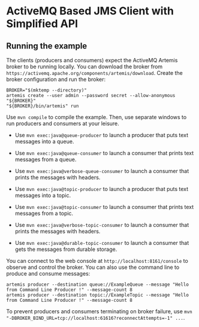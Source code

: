 # ActiveMQ Based JMS Client with Simplified API

## Running the example

The clients (producers and consumers) expect the ActiveMQ Artemis broker to be running locally.
You can download the broker from `https://activemq.apache.org/components/artemis/download`.
Create the broker configuration and run the broker:

```shell
BROKER="$(mktemp --directory)"
artemis create --user admin --password secret --allow-anonymous "${BROKER}"
"${BROKER}/bin/artemis" run
```

Use `mvn compile` to compile the example.
Then, use separate windows to run producers and consumers at your leisure.

- Use `mvn exec:java@queue-producer` to launch a producer that puts text messages into a queue.
- Use `mvn exec:java@queue-consumer` to launch a consumer that prints text messages from a queue.
- Use `mvn exec:java@verbose-queue-consumer` to launch a consumer that prints the messages with headers.

- Use `mvn exec:java@topic-producer` to launch a producer that puts text messages into a topic.
- Use `mvn exec:java@topic-consumer` to launch a consumer that prints text messages from a topic.
- Use `mvn exec:java@verbose-topic-consumer` to launch a consumer that prints the messages with headers.
- Use `mvn exec:java@durable-topic-consumer` to launch a consumer that gets the messages from durable storage.

You can connect to the web console at `http://localhost:8161/console` to observe and control the broker.
You can also use the command line to produce and consume messages:

```shell
artemis producer --destination queue://ExampleQueue --message "Hello from Command Line Producer !" --message-count 8
artemis producer --destination topic://ExampleTopic --message "Hello from Command Line Producer !" --message-count 8
```

To prevent producers and consumers terminating on broker failure, use
`mvn "-DBROKER_BIND_URL=tcp://localhost:61616?reconnectAttempts=-1" ...`.
